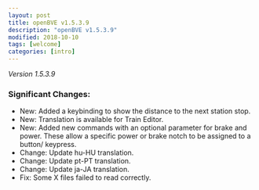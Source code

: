 ```yaml
---
layout: post
title: openBVE v1.5.3.9
description: "openBVE v1.5.3.9"
modified: 2018-10-10
tags: [welcome]
categories: [intro]
---
```


*Version 1.5.3.9*

### Significant Changes:
* New: Added a keybinding to show the distance to the next station stop.
* New: Translation is available for Train Editor.
* New: Added new commands with an optional parameter for brake and power. These allow a specific power or brake notch to be assigned to a button/ keypress.
* Change: Update hu-HU translation.
* Change: Update pt-PT translation.
* Change: Update ja-JA translation.
* Fix: Some X files failed to read correctly.